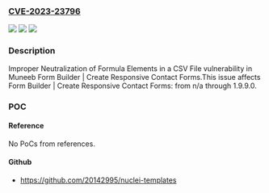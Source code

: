 ### [CVE-2023-23796](https://cve.mitre.org/cgi-bin/cvename.cgi?name=CVE-2023-23796)
![](https://img.shields.io/static/v1?label=Product&message=Form%20Builder%20%7C%20Create%20Responsive%20Contact%20Forms&color=blue)
![](https://img.shields.io/static/v1?label=Version&message=n%2Fa%3C%3D%201.9.9.0%20&color=brighgreen)
![](https://img.shields.io/static/v1?label=Vulnerability&message=CWE-1236%20Improper%20Neutralization%20of%20Formula%20Elements%20in%20a%20CSV%20File&color=brighgreen)

### Description

Improper Neutralization of Formula Elements in a CSV File vulnerability in Muneeb Form Builder | Create Responsive Contact Forms.This issue affects Form Builder | Create Responsive Contact Forms: from n/a through 1.9.9.0.

### POC

#### Reference
No PoCs from references.

#### Github
- https://github.com/20142995/nuclei-templates


